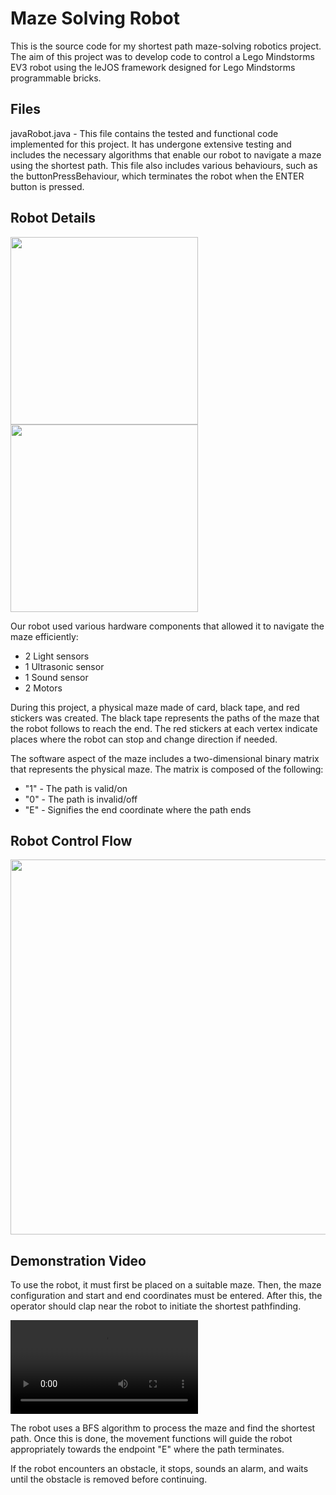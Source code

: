 Maze Solving Robot
===================

This is the source code for my shortest path maze-solving robotics project. The aim of this project was to develop code to control a Lego Mindstorms EV3 robot using the leJOS framework designed for Lego Mindstorms programmable bricks.

Files
------

javaRobot.java - This file contains the tested and functional code implemented for this project. It has undergone extensive testing and includes the necessary algorithms that enable our robot to navigate a maze using the shortest path. This file also includes various behaviours, such as the buttonPressBehaviour, which terminates the robot when the ENTER button is pressed.

Robot Details
-------------

<p float="left">
  <img src="https://github.com/qas-dev/Maze-Solving-Robot/assets/153782615/0ae2f806-1b0b-41a8-9b48-6090aa265b60" width = "300">
  <img src="https://github.com/qas-dev/Maze-Solving-Robot/assets/153782615/8daefcdc-9848-4489-b8f3-2ec72e658e3a" width = "300">
</p>

Our robot used various hardware components that allowed it to navigate the maze efficiently:

- 2 Light sensors
- 1 Ultrasonic sensor
- 1 Sound sensor
- 2 Motors

During this project, a physical maze made of card, black tape, and red stickers was created. The black tape represents the paths of the maze that the robot follows to reach the end. The red stickers at each vertex indicate places where the robot can stop and change direction if needed.

The software aspect of the maze includes a two-dimensional binary matrix that represents the physical maze. The matrix is composed of the following:

- "1" - The path is valid/on
- "0" - The path is invalid/off
- "E" - Signifies the end coordinate where the path ends

Robot Control Flow
------------------

<p float="left">
  <img src="https://github.com/qas-dev/Maze-Solving-Robot/assets/153782615/0381a924-3de6-4762-9f5e-319370189200" width = "600">
</p>


Demonstration Video
--------------------

To use the robot, it must first be placed on a suitable maze. Then, the maze configuration and start and end coordinates must be entered. After this, the operator should clap near the robot to initiate the shortest pathfinding.

<video src="https://github.com/qas-dev/Maze-Solving-Robot/assets/153782615/e63b6db2-6839-4c73-a001-1f56a6175052"></video>

The robot uses a BFS algorithm to process the maze and find the shortest path. Once this is done, the movement functions will guide the robot appropriately towards the endpoint "E" where the path terminates.

If the robot encounters an obstacle, it stops, sounds an alarm, and waits until the obstacle is removed before continuing.
